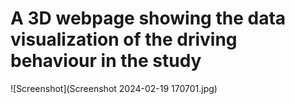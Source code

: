 # A 3D webpage showing the data visualization of the driving behaviour in the study
![Screenshot](Screenshot 2024-02-19 170701.jpg)
